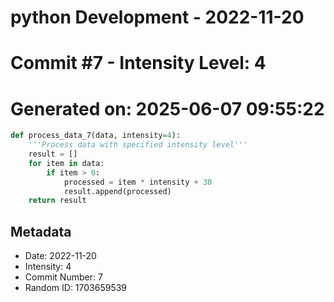 ﻿# python Development - 2022-11-20
# Commit #7 - Intensity Level: 4
# Generated on: 2025-06-07 09:55:22
```python
def process_data_7(data, intensity=4):
    '''Process data with specified intensity level'''
    result = []
    for item in data:
        if item > 0:
            processed = item * intensity + 30
            result.append(processed)
    return result
```
## Metadata
- Date: 2022-11-20
- Intensity: 4
- Commit Number: 7
- Random ID: 1703659539
